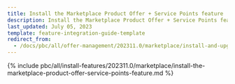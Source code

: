 ```yaml
---
title: Install the Marketplace Product Offer + Service Points feature
description: Install the Marketplace Product Offer + Service Points feature     
last_updated: July 05, 2023
template: feature-integration-guide-template
redirect_from:
  - /docs/pbc/all/offer-management/202311.0/marketplace/install-and-upgrade/install-the-marketplace-product-offer-service-points-feature.html
---
```


{% include pbc/all/install-features/202311.0/marketplace/install-the-marketplace-product-offer-service-points-feature.md %} <!-- To edit, see /_includes/pbc/all/install-features/202311.0/marketplace/install-the-marketplace-product-offer-service-points-feature.md -->
